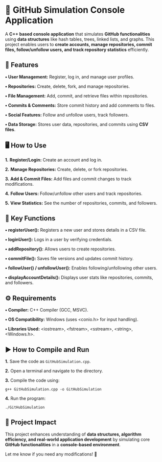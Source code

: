 <h1>🚀 GitHub Simulation Console Application</h1>
<p>A <strong>C++ based console application</strong> that simulates <strong>GitHub functionalities</strong> using <strong>data structures</strong> like hash tables, trees, linked lists, and graphs. This project enables users to <strong>create accounts, manage repositories, commit files, follow/unfollow users, and track repository statistics</strong> efficiently.</p>

<h2>📌 Features</h2>
<p><strong>• User Management:</strong> Register, log in, and manage user profiles.</p>
<p><strong>• Repositories:</strong> Create, delete, fork, and manage repositories.</p>
<p><strong>• File Management:</strong> Add, commit, and retrieve files within repositories.</p>
<p><strong>• Commits & Comments:</strong> Store commit history and add comments to files.</p>
<p><strong>• Social Features:</strong> Follow and unfollow users, track followers.</p>
<p><strong>• Data Storage:</strong> Stores user data, repositories, and commits using <strong>CSV files</strong>.</p>

<h2>🖥️ How to Use</h2>
<p><strong>1.</strong> <strong>Register/Login:</strong> Create an account and log in.</p>
<p><strong>2.</strong> <strong>Manage Repositories:</strong> Create, delete, or fork repositories.</p>
<p><strong>3.</strong> <strong>Add & Commit Files:</strong> Add files and commit changes to track modifications.</p>
<p><strong>4.</strong> <strong>Follow Users:</strong> Follow/unfollow other users and track repositories.</p>
<p><strong>5.</strong> <strong>View Statistics:</strong> See the number of repositories, commits, and followers.</p>

<h2>🔑 Key Functions</h2>
<p><strong>• registerUser():</strong> Registers a new user and stores details in a CSV file.</p>
<p><strong>• loginUser():</strong> Logs in a user by verifying credentials.</p>
<p><strong>• addRepository():</strong> Allows users to create repositories.</p>
<p><strong>• commitFile():</strong> Saves file versions and updates commit history.</p>
<p><strong>• followUser() / unfollowUser():</strong> Enables following/unfollowing other users.</p>
<p><strong>• displayAccountDetails():</strong> Displays user stats like repositories, commits, and followers.</p>

<h2>⚙ Requirements</h2>
<p><strong>• Compiler:</strong> C++ Compiler (GCC, MSVC).</p>
<p><strong>• OS Compatibility:</strong> Windows (uses &lt;conio.h&gt; for input handling).</p>
<p><strong>• Libraries Used:</strong> &lt;iostream&gt;, &lt;fstream&gt;, &lt;sstream&gt;, &lt;string&gt;, &lt;Windows.h&gt;.</p>

<h2>▶ How to Compile and Run</h2>
<p><strong>1.</strong> Save the code as <code>GitHubSimulation.cpp</code>.</p>
<p><strong>2.</strong> Open a terminal and navigate to the directory.</p>
<p><strong>3.</strong> Compile the code using:</p>
<pre><code>g++ GitHubSimulation.cpp -o GitHubSimulation</code></pre>
<p><strong>4.</strong> Run the program:</p>
<pre><code>./GitHubSimulation</code></pre>

<h2>🚀 Project Impact</h2>
<p>This project enhances understanding of <strong>data structures, algorithm efficiency, and real-world application development</strong> by simulating core <strong>GitHub functionalities</strong> in a <strong>console-based environment</strong>.</p>

<p>Let me know if you need any modifications! 🚀</p>
